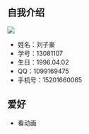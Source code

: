 ## 自我介绍
![](http://imgsrc.baidu.com/forum/pic/item/cc24cb160924ab18f033690636fae6cd7b890b98.jpg)
* 姓名：刘子豪
* 学号：13081107
* 生日：1996.04.02
* QQ：1099169475
* 手机号：15201660065



## 爱好
* 看动画

